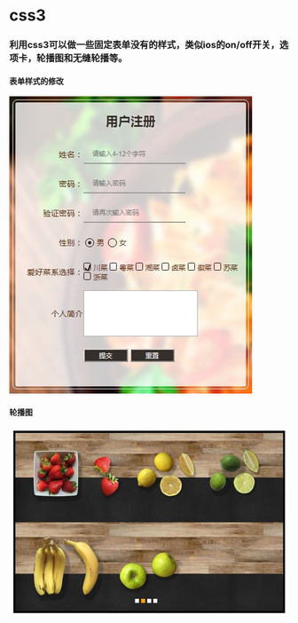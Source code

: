 # css3
### 利用css3可以做一些固定表单没有的样式，类似ios的on/off开关，选项卡，轮播图和无缝轮播等。
#### 表单样式的修改
![image](https://github.com/zgf613/css3/raw/master/1.JPG)
#### 轮播图
![image](https://github.com/zgf613/css3/raw/master/2.JPG)
